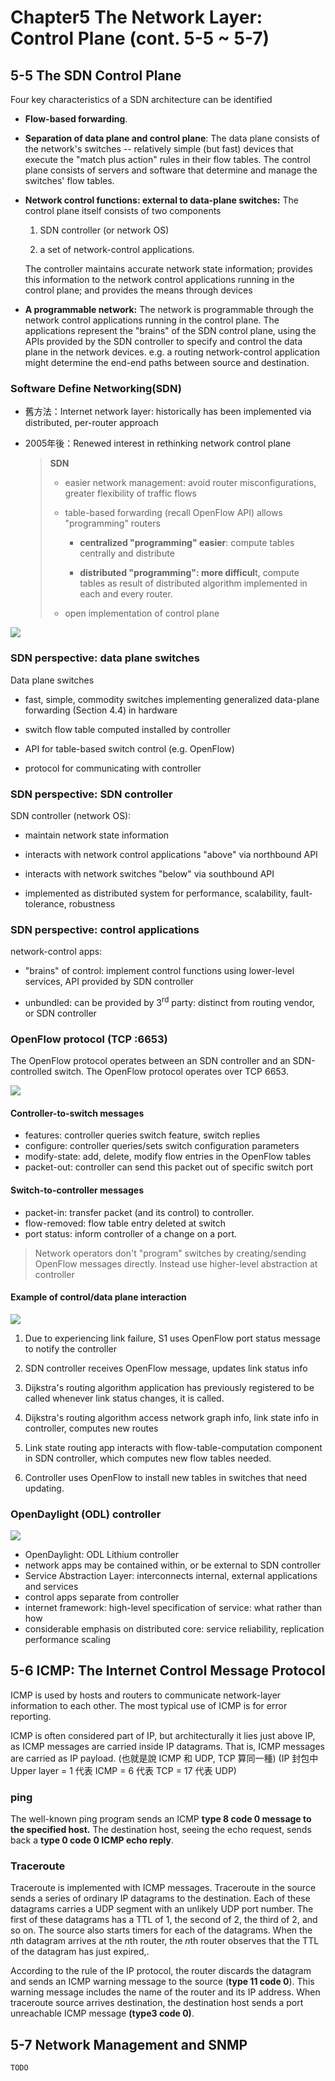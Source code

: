 # Chapter5 The Network Layer: Control Plane (cont. 5-5 \~ 5-7)

## 5-5 The SDN Control Plane

Four key characteristics of a SDN architecture can be identified

+ **Flow-based forwarding**.

+ **Separation of data plane and control plane**: The data plane consists of the network's switches -- relatively simple (but fast) devices that execute the "match plus action" rules in their flow tables. The control plane consists of servers and software that determine and manage the switches' flow tables.

+ **Network control functions: external to data-plane switches:** The control plane itself consists of two components

  1. SDN controller (or network OS)

  2. a set of network-control applications.

  The controller maintains accurate network state information; provides this information to the network control applications running in the control plane; and provides the means through devices

+ **A programmable network:** The network is programmable through the network control applications running in the control plane. The applications represent the "brains" of the SDN control plane, using the APIs provided by the SDN controller to specify and control the data plane in the network devices. e.g. a routing network-control application might determine the end-end paths between source and destination.

### Software Define Networking(SDN)

+ 舊方法：Internet network layer: historically has been implemented via distributed, per-router approach

+ 2005年後：Renewed interest in rethinking network control plane

  > **SDN**
  >
  > + easier network management: avoid router misconfigurations, greater flexibility of traffic flows
  >
  > + table-based forwarding (recall OpenFlow API) allows "programming" routers
  >
  >   + **centralized "programming" easier**: compute tables centrally and distribute
  >
  >   + **distributed "programming": more difficul**t, compute tables as result of distributed algorithm implemented in each and every router. 
  >
  > + open implementation of control plane

![](./src/5-6.png)

### SDN perspective: data plane switches

Data plane switches

+ fast, simple, commodity switches implementing generalized data-plane forwarding (Section 4.4) in hardware

+ switch flow table computed installed by controller

+ API for table-based switch control (e.g. OpenFlow)

+ protocol for communicating with controller

### SDN perspective: SDN controller

SDN controller (network OS):

+ maintain network state information

+ interacts with network control applications "above" via northbound API

+ interacts with network switches "below" via southbound API

+ implemented as distributed system for performance, scalability, fault-tolerance, robustness

### SDN perspective: control applications

network-control apps:

+ "brains" of control: implement control functions using lower-level services, API provided by SDN controller

+ unbundled: can be provided by 3<sup>rd</sup> party: distinct from routing vendor, or SDN controller

### OpenFlow protocol (TCP :6653)

The OpenFlow protocol operates between an SDN controller and an SDN-controlled switch. The OpenFlow protocol operates over TCP 6653.

![](./src/5-7.png)

#### Controller-to-switch messages

+ features: controller queries switch feature, switch replies
+ configure: controller queries/sets switch configuration parameters
+ modify-state: add, delete, modify flow entries in the OpenFlow tables
+ packet-out: controller can send this packet out of specific switch port

#### Switch-to-controller messages

+ packet-in: transfer packet (and its control) to controller.
+ flow-removed: flow table entry deleted at switch
+ port status: inform controller of a change on a port.

> Network operators don't "program" switches by creating/sending OpenFlow messages directly. Instead use higher-level abstraction at controller

#### Example of control/data plane interaction

![](./src/5-8.png)



1. Due to experiencing link failure, S1 uses OpenFlow port status message to notify the controller
2. SDN controller receives OpenFlow message, updates link status info
3. Dijkstra's routing algorithm application has previously registered to be called whenever link status changes, it is called.
4. Dijkstra's routing algorithm access network graph info, link state info in controller, computes new routes

5. Link state routing app interacts with flow-table-computation component in SDN controller, which computes new flow tables needed.
6. Controller uses OpenFlow to install new tables in switches that need updating.

### OpenDaylight (ODL) controller

![](./src/5-9.png)

+ OpenDaylight: ODL Lithium controller
+ network apps may be contained within, or be external to SDN controller
+ Service Abstraction Layer: interconnects internal, external applications and services
+ control apps separate from controller
+ internet framework: high-level specification of service: what rather than how
+ considerable emphasis on distributed core: service reliability, replication performance scaling

## 5-6 ICMP: The Internet Control Message Protocol

ICMP is used by hosts and routers to communicate network-layer information to each other. The most typical use of ICMP is for error reporting.

ICMP is often considered part of IP, but architecturally it lies just above IP, as ICMP messages are carried inside IP datagrams. That is, ICMP messages are carried as IP payload. (也就是說 ICMP 和 UDP, TCP 算同一種) (IP 封包中 Upper layer = 1 代表 ICMP = 6 代表 TCP = 17 代表 UDP)

### ping

The well-known ping program sends an ICMP **type 8 code 0 message to the specified host.** The destination host, seeing the echo request, sends back a **type 0 code 0 ICMP echo reply**.

### Traceroute

Traceroute is implemented with ICMP messages. Traceroute in the source sends a series of ordinary IP datagrams to the destination. Each of these datagrams carries a UDP segment with an unlikely UDP port number. The first of these datagrams has a TTL of 1, the second of 2, the third of 2, and so on. The source also starts timers for each of the datagrams. When the *n*th datagram arrives at the *n*th router, the *n*th router observes that the TTL of the datagram has just expired,.

According to the rule of the IP protocol, the router discards the datagram and sends an ICMP warning message to the source (**type 11 code 0**). This warning message includes the name of the router and its IP address. When traceroute source arrives destination, the destination host sends a port unreachable ICMP message **(type3 code 0)**.

## 5-7 Network Management and SNMP

`TODO`